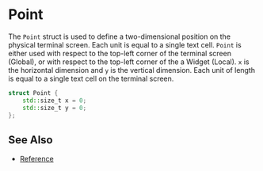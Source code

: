 # Point

The `Point` struct is used to define a two-dimensional position on the physical
terminal screen. Each unit is equal to a single text cell. `Point` is either
used with respect to the top-left corner of the terminal screen (Global), or
with respect to the top-left corner of the a Widget (Local). `x` is the
horizontal dimension and `y` is the vertical dimension. Each unit of length is
equal to a single text cell on the terminal screen.

```cpp
struct Point {
    std::size_t x = 0;
    std::size_t y = 0;
};
```

## See Also

- [Reference](https://a-n-t-h-o-n-y.github.io/CPPurses/structcppurses_1_1Point.html)
